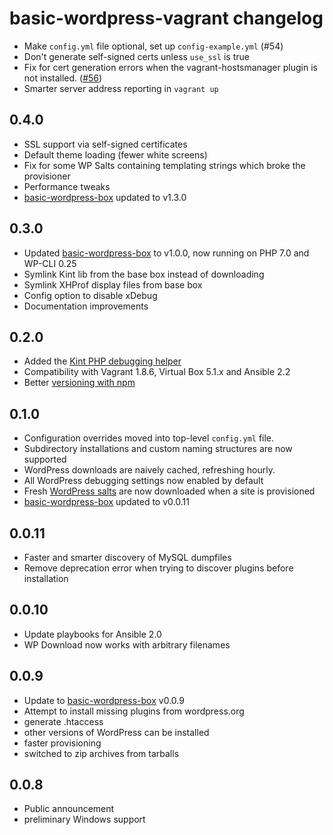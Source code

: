 # basic-wordpress-vagrant changelog

- Make `config.yml` file optional, set up `config-example.yml` (#54)
- Don't generate self-signed certs unless `use_ssl` is true
- Fix for cert generation errors when the vagrant-hostsmanager plugin is not installed. ([#56]())
- Smarter server address reporting in `vagrant up`

## 0.4.0
- SSL support via self-signed certificates
- Default theme loading (fewer white screens)
- Fix for some WP Salts containing templating strings which broke the provisioner
- Performance tweaks
- [basic-wordpress-box](https://github.com/ideasonpurpose/basic-wordpress-box)  updated to v1.3.0

## 0.3.0
- Updated [basic-wordpress-box](https://github.com/ideasonpurpose/basic-wordpress-box) to v1.0.0, now running on PHP 7.0 and WP-CLI 0.25
- Symlink Kint lib from the base box instead of downloading
- Symlink XHProf display files from base box
- Config option to disable xDebug
- Documentation improvements

## 0.2.0
- Added the [Kint PHP debugging helper](http://raveren.github.io/kint/)
- Compatibility with Vagrant 1.8.6, Virtual Box 5.1.x and Ansible 2.2
- Better [versioning with npm](https://github.com/joemaller/version-everything-with-npm)

## 0.1.0
- Configuration overrides moved into top-level `config.yml` file.
- Subdirectory installations and custom naming structures are now supported
- WordPress downloads are naively cached, refreshing hourly.
- All WordPress debugging settings now enabled by default
- Fresh [WordPress salts](https://api.wordpress.org/secret-key/1.1/salt) are now downloaded when a site is provisioned
- [basic-wordpress-box](https://github.com/ideasonpurpose/basic-wordpress-box)  updated to v0.0.11

## 0.0.11

- Faster and smarter discovery of MySQL dumpfiles
- Remove deprecation error when trying to discover plugins before installation

## 0.0.10

- Update playbooks for Ansible 2.0
- WP Download now works with arbitrary filenames

## 0.0.9

- Update to [basic-wordpress-box](https://github.com/ideasonpurpose/basic-wordpress-box)  v0.0.9
- Attempt to install missing plugins from wordpress.org
- generate .htaccess
- other versions of WordPress can be installed
- faster provisioning
- switched to zip archives from tarballs

## 0.0.8

- Public announcement 
- preliminary Windows support
